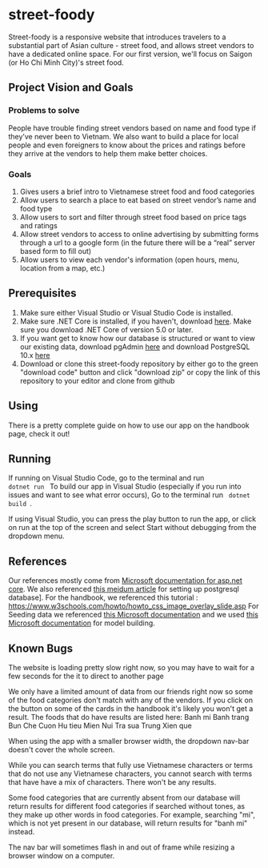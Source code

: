 # street-foody

Street-foody is a responsive website that introduces travelers to a substantial part of Asian culture - street food, and allows street vendors to have a dedicated online space. For our first version, we'll focus on Saigon (or Ho Chi Minh City)'s street food.


## Project Vision and Goals

### Problems to solve

People have trouble finding street vendors based on name and food type if they’ve never been to Vietnam. We also want to build a place for local people and even foreigners to know about the prices and ratings before they arrive at the vendors to help them make better choices. 

### Goals

1. Gives users a brief intro to Vietnamese street food and food categories 
2. Allow users to search  a place to eat based on street vendor’s name and food type
3. Allow users to sort and filter through street food based on price tags and ratings
4. Allow street vendors to access to online advertising by submitting forms through a url to a google form (in the future there will be a “real” server based form to fill out)
5. Allow users to view each vendor's information (open hours, menu, location from a map, etc.)





## Prerequisites

1. Make sure either Visual Studio or Visual Studio Code is installed.
2. Make sure .NET Core is installed, if you haven't, download [here](https://dotnet.microsoft.com/download). Make sure you download .NET Core of version 5.0 or later.
3. If you want get to know how our database is structured or want to view our existing data, download pgAdmin [here](https://www.pgadmin.org) and download PostgreSQL 10.x [here](https://postgresapp.com/downloads.html)
4. Download or clone this street-foody repository by either go to the green "download code" button and click "download zip" or copy the link of this repository to your editor and clone from github



## Using

There is a pretty complete guide on how to use our app on the handbook page, check it out! 

 

## Running

If running on Visual Studio Code, go to the terminal and run  <code> dotnet run </code>
To build our app in Visual Studio (especially if you run into issues and want to see what error occurs), 
Go to the terminal run <code> dotnet build </code>.

If using Visual Studio, you can press the play button to run the app, or click on run at the top of the screen and select
Start without debugging from the dropdown menu. 

## References 

Our references mostly come from [Microsoft documentation for asp.net core](https://docs.microsoft.com/en-us/aspnet/core/?view=aspnetcore-5.0).
We also referenced [this meidum article](https://medium.com/@agavatar/webapi-with-net-core-and-postgres-in-visual-studio-code-8b3587d12823) for setting up postgresql database]. For the handbook, we referenced this tutorial : https://www.w3schools.com/howto/howto_css_image_overlay_slide.asp For Seeding data we referenced [this Microsoft documentation](https://docs.microsoft.com/en-us/ef/core/modeling/data-seeding) and we used [this Microsoft documentation](https://docs.microsoft.com/en-us/aspnet/core/tutorials/first-mvc-app/adding-model?view=aspnetcore-5.0&tabs=visual-studio-code) for model building.


## Known Bugs

The website is loading pretty slow right now, so you may have to wait for a few seconds for the it to direct to another page

We only have a limited amount of data from our friends right now so some of the food categories don't match with any of the vendors. If you click on the button on some of the cards in the handbook it's likely you won't get a result. The foods that do have results are listed here:
Banh mi
Banh trang
Bun
Che
Cuon
Hu tieu
Mien
Nui
Tra sua
Trung
Xien que

When using the app with a smaller browser width, the dropdown nav-bar doesn't cover the whole screen. 

While you can search terms that fully use Vietnamese characters or terms that do not use any Vietnamese characters, you cannot search with terms that have have a mix of characters. There won't be any results. 

Some food categories that are currently absent from our database will return results for different food categories if searched without tones, as they make up other words in food categories. For example, searching "mi", which is not yet present in our database, will return results for "banh mi" instead.

The nav bar will sometimes flash in and out of frame while resizing a browser window on a computer. 




